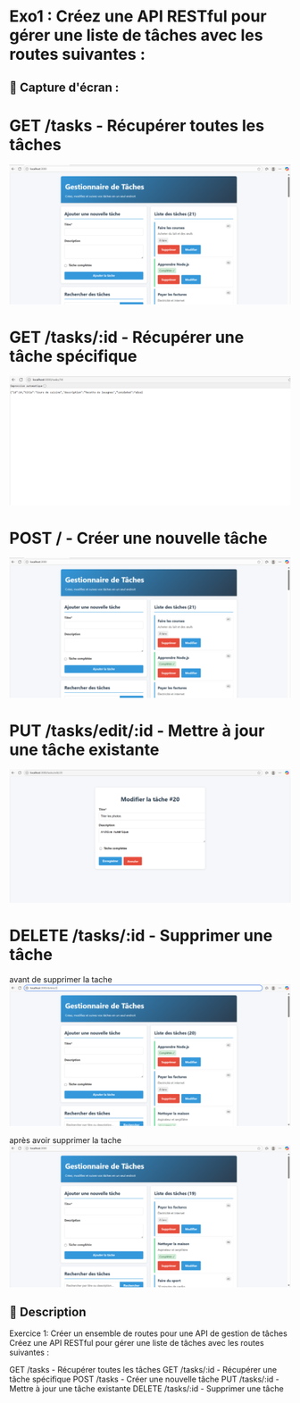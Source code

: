 # Exo1 : Créez une API RESTful pour gérer une liste de tâches avec les routes suivantes :


## 📸 Capture d'écran  :

# GET /tasks - Récupérer toutes les tâches
![commande d'execution](../../capture/TP2/EXO1/accueil.png) 

# GET /tasks/:id - Récupérer une tâche spécifique
![Affichage de l'image](../../capture/TP2/EXO1/recuperer_une_tache.png)  

# POST / - Créer une nouvelle tâche
![Affichage de l'image](../../capture/TP2/EXO1/accueil.png)  

# PUT /tasks/edit/:id - Mettre à jour une tâche existante
![Affichage de l'image](../../capture/TP2/EXO1/edit_task.png)  

# DELETE /tasks/:id - Supprimer une tâche

avant de supprimer la tache
![Affichage de l'image](../../capture/TP2/EXO1/AVANT_delete.png)  

après avoir supprimer la tache
![Affichage de l'image](../../capture/TP2/EXO1/AFTER_delete.png)  

## 📝 Description  

Exercice 1: Créer un ensemble de routes pour une API de gestion de tâches
Créez une API RESTful pour gérer une liste de tâches avec les routes suivantes :

GET /tasks - Récupérer toutes les tâches
GET /tasks/:id - Récupérer une tâche spécifique
POST /tasks - Créer une nouvelle tâche
PUT /tasks/:id - Mettre à jour une tâche existante
DELETE /tasks/:id - Supprimer une tâche

